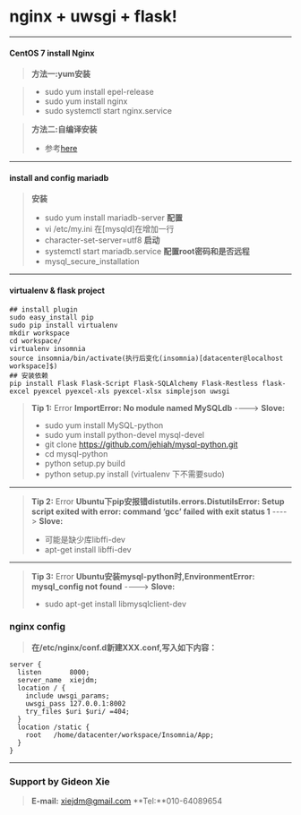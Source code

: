 nginx + uwsgi + flask!
===================
----------
#### <i class="icon-refresh"></i> CentOS 7 install Nginx

> **方法一:yum安装**

> - sudo yum install epel-release
> - sudo yum install nginx
> - sudo systemctl start nginx.service

> **方法二:自编译安装**
> - 参考[here](https://www.nginx.com/resources/wiki/start/topics/tutorials/install/)

----------
#### <i class="icon-refresh"></i> install and config mariadb
> **安装**
>- sudo yum install mariadb-server
> **配置**
> - vi /etc/my.ini    在[mysqld]在增加一行
> - character-set-server=utf8
> **启动**
> - systemctl start mariadb.service
> **配置root密码和是否远程**
> - mysql_secure_installation

----------
#### <i class="icon-refresh"></i> virtualenv & flask project
```
## install plugin
sudo easy_install pip
sudo pip install virtualenv
mkdir workspace
cd workspace/
virtualenv insomnia
source insomnia/bin/activate(执行后变化(insomnia)[datacenter@localhost workspace]$)
## 安装依赖
pip install Flask Flask-Script Flask-SQLAlchemy Flask-Restless flask-excel pyexcel pyexcel-xls pyexcel-xlsx simplejson uwsgi
```
> **Tip 1:** Error **ImportError: No module named MySQLdb** ----> **Slove:** 
> - sudo yum install MySQL-python
> - sudo yum install python-devel mysql-devel
> - git clone https://github.com/jehiah/mysql-python.git
> - cd mysql-python
> - python setup.py build
> - python setup.py install (virtualenv 下不需要sudo)

----------
> **Tip 2:** Error **Ubuntu下pip安报错distutils.errors.DistutilsError: Setup script exited with error: command ‘gcc’ failed with exit status 1** ----> **Slove:** 
> - 可能是缺少库libffi-dev
> - apt-get install libffi-dev

----------
> **Tip 3:** Error **Ubuntu安装mysql-python时,EnvironmentError: mysql_config not found** ----> **Slove:** 
> - sudo apt-get install libmysqlclient-dev

### nginx config

> **在/etc/nginx/conf.d新建XXX.conf,写入如下内容：**
```
server {
  listen       8000;
  server_name  xiejdm;
  location / {
    include uwsgi_params;
    uwsgi_pass 127.0.0.1:8002
    try_files $uri $uri/ =404;
  }    
  location /static {
    root   /home/datacenter/workspace/Insomnia/App;
  }    
}
```
----------
### Support by Gideon Xie

> **E-mail:** [xiejdm@gmail.com](mailto:xiejdm@gmail.com)    **Tel:**010-64089654
